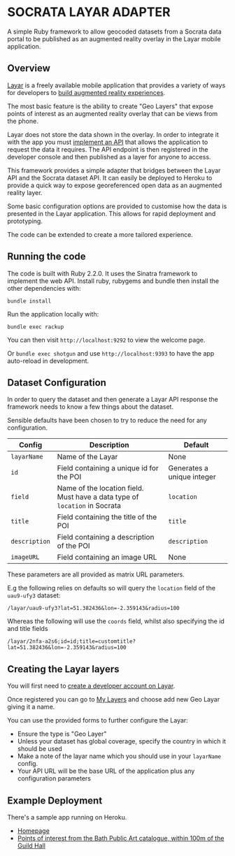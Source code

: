 # SOCRATA LAYAR ADAPTER

A simple Ruby framework to allow geocoded datasets from a Socrata data portal to be published as an augmented reality overlay in the Layar mobile application.

## Overview

[Layar](https://www.layar.com/) is a freely available mobile application that provides a variety of ways for developers to [build augmented reality experiences](https://www.layar.com/features/developers/).

The most basic feature is the ability to create "Geo Layers" that expose points of interest as an augmented reality overlay that can be views from the phone.

Layar does not store the data shown in the overlay. In order to integrate it with the app you must [implement an API](https://www.layar.com/documentation/browser/api/) that allows the application to request the data it requires. The API endpoint is then registered in the developer console and then published as a layer for anyone to access.

This framework provides a simple adapter that bridges between the Layar API and the Socrata dataset API. It can easily be deployed to Heroku to provide a quick way to expose georeferenced open data as an augmented reality layer. 

Some basic configuration options are provided to customise how the data is presented in the Layar application. This allows for rapid deployment and prototyping. 

The code can be extended to create a more tailored experience.
 
## Running the code

The code is built with Ruby 2.2.0. It uses the Sinatra framework to implement the web API. Install ruby, rubygems and bundle then install the other dependencies with:

`bundle install`

Run the application locally with:

`bundle exec rackup`

You can then visit `http://localhost:9292` to view the welcome page.

Or `bundle exec shotgun` and use `http://localhost:9393` to have the app auto-reload in development.

## Dataset Configuration

In order to query the dataset and then generate a Layar API response the framework needs to know a few things about the dataset.

Sensible defaults have been chosen to try to reduce the need for any configuration.

| Config | Description | Default
| --- | --- | --- |
| `layarName` | Name of the Layar | None
| `id` | Field containing a unique id for the POI | Generates a unique integer
| `field` | Name of the location field. Must have a data type of `location` in Socrata | `location`
| `title` | Field containing the title of the POI | `title`
| `description` | Field containing a description of the POI | `description`
| `imageURL` | Field containing an image URL | None

These parameters are all provided as matrix URL parameters.

E.g the following relies on defaults so will query the `location` field of the `uau9-ufy3` dataset:

```
/layar/uau9-ufy3?lat=51.382436&lon=-2.359143&radius=100
```

Whereas the following will use the `coords` field, whilst also specifying the id and title fields

```
/layar/2nfa-a2s6;id=id;title=customtitle?lat=51.382436&lon=-2.359143&radius=100
```

## Creating the Layar layers

You will first need to [create a developer account on Layar](https://www.layar.com/accounts/login/?next=/account/developer-signup/%3Fnext%3Dmy-layers).

Once registered you can go to [My Layers](https://www.layar.com/my-layers/) and choose add new Geo Layar giving it a name.

You can use the provided forms to further configure the Layar:

* Ensure the type is "Geo Layer"
* Unless your dataset has global coverage, specify the country in which it should be used
* Make a note of the layar name which you should use in your `layarName` config.
* Your API URL will be the base URL of the application plus any configuration parameters

## Example Deployment

There's a sample app running on Heroku.

* [Homepage](http://socrata-layar.herokuapp.com/)
* [Points of interest from the Bath Public Art catalogue, within 100m of the Guild Hall](http://socrata-layar.herokuapp.com/layar/uau9-ufy3?lat=51.382436&lon=-2.359143&radius=100)



